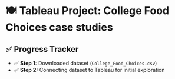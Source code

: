 
# 🍽️ Tableau Project: College Food Choices case studies

## ✅ Progress Tracker

- ✅ **Step 1:** Downloaded dataset (`College_Food_Choices.csv`)  
- ✅  **Step 2:** Connecting dataset to Tableau for initial exploration



